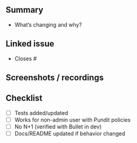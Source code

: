 ## Summary

- What’s changing and why?

## Linked issue

- Closes #

## Screenshots / recordings

## Checklist
- [ ] Tests added/updated
- [ ] Works for non-admin user with Pundit policies
- [ ] No N+1 (verified with Bullet in dev)
- [ ] Docs/README updated if behavior changed
